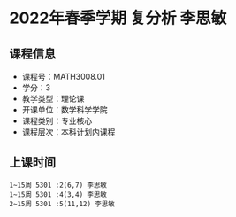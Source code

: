 # 2022年春季学期 复分析 李思敏






## 课程信息

- 课程号：MATH3008.01
- 学分：3
- 教学类型：理论课
- 开课单位：数学科学学院
- 课程类别：专业核心
- 课程层次：本科计划内课程

## 上课时间

```
1~15周 5301 :2(6,7) 李思敏
1~15周 5301 :4(3,4) 李思敏
2~15周 5301 :5(11,12) 李思敏
```

